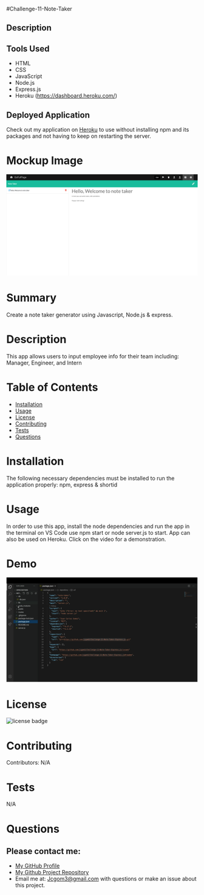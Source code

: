#Challenge-11-Note-Taker

## Description


## Tools Used
* HTML
* CSS
* JavaScript
* Node.js
* Express.js
* Heroku (https://dashboard.heroku.com/)

## Deployed Application

Check out my application on [Heroku](https://abcdefgnotetaker.herokuapp.com/) to use without installing npm and its packages and not having to keep on restarting the server.

# Mockup Image
![screenshot](public/assets/images/NoteTakerMockUp.png)


# Summary
Create a note taker generator using Javascript, Node.js & express.


# Description
This app allows users to input employee info for their team including: Manager, Engineer, and Intern
# Table of Contents 
* [Installation](#installation)
* [Usage](#usage)
* [License](#license)
* [Contributing](#contributing)
* [Tests](#tests)
* [Questions](#questions)
# Installation
The following necessary dependencies must be installed to run the application properly: npm, express & shortid
# Usage
In order to use this app, install the node dependencies and run the app in the terminal on VS Code use npm start or node server.js to start. App can also be used on Heroku. Click on the video for a demonstration. 
# Demo
[![Demo-Video](public/assets/images/DemoVideo.png)](https://drive.google.com/file/d/1lFKfB9QzMCYZ27jGNCT1c2t4_ehCmnKo/view)

# License
![license badge](https://img.shields.io/badge/license-MIT-brightgreen)
# Contributing
​Contributors: N/A
# Tests
N/A
# Questions
## Please contact me:
  * [My GitHub Profile](https://github.com/jcgom3)
  * [My Github Project Repository]( https://jcgom3.github.io/Challenge-11-Note-Taker-Express.js/)
  * Email me at: [Jcgom3@gmail.com](mailto:Jcgom3@gmail.com) with questions or make an issue about this project.